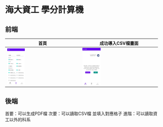 # 海大資工 學分計算機

## 前端
|  首頁   | 成功導入CSV檔畫面  |
|  ----  | ----  |
| <img src="https://github.com/partner0487/NTOU-credit-calculation/blob/master/image/home.jpg" width="25%">  | <img src="https://github.com/partner0487/NTOU-credit-calculation/blob/master/image/csv.png" width="25%"> |

## 後端
首要：可以生成PDF檔
次要：可以讀取CSV檔 並填入對應格子
進階：可以讀取資工以外的科系 
